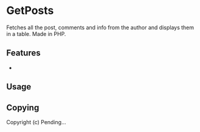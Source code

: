 GetPosts
======

Fetches all the post, comments and info from the author and displays them in a table. Made in PHP.


Features
--------

* 




Usage
-----



Copying
-------

Copyright (c) Pending...
